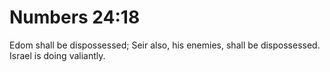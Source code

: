 # Numbers 24:18

Edom shall be dispossessed; Seir also, his enemies, shall be dispossessed. Israel is doing valiantly.
